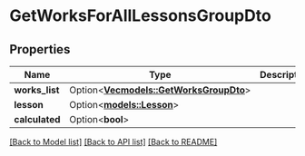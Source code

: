 # GetWorksForAllLessonsGroupDto

## Properties

Name | Type | Description | Notes
------------ | ------------- | ------------- | -------------
**works_list** | Option<[**Vec<models::GetWorksGroupDto>**](GetWorksGroupDto.md)> |  | [optional]
**lesson** | Option<[**models::Lesson**](Lesson.md)> |  | [optional]
**calculated** | Option<**bool**> |  | [optional]

[[Back to Model list]](../README.md#documentation-for-models) [[Back to API list]](../README.md#documentation-for-api-endpoints) [[Back to README]](../README.md)


